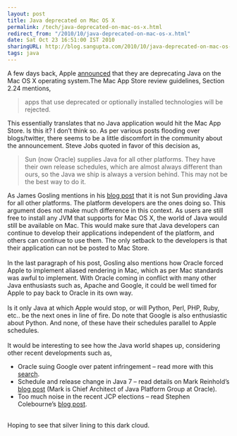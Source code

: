 ```yaml
---
layout: post
title: Java deprecated on Mac OS X
permalink: /tech/java-deprecated-on-mac-os-x.html
redirect_from: "/2010/10/java-deprecated-on-mac-os-x.html"
date: Sat Oct 23 16:51:00 IST 2010
sharingURL: http://blog.sangupta.com/2010/10/java-deprecated-on-mac-os-x.html
tags: java
---
```


A few days back, Apple 
<a href="http://developer.apple.com/library/mac/#releasenotes/Java/JavaSnowLeopardUpdate3LeopardUpdate8RN/NewandNoteworthy/NewandNoteworthy.html%23//apple_ref/doc/uid/TP40010380-CH4-SW1">announced</a> that they are deprecating Java on the Mac OS X operating system.The Mac App Store review guidelines, Section 2.24 mentions,
<br>
<blockquote>
    apps that use deprecated or optionally installed technologies will be rejected.
    <br>
</blockquote>This essentially translates that no Java application would hit the Mac App Store. Is this it? I don’t think so. As per various posts flooding over blogs/twitter, there seems to be a little discomfort in the community about the announcement. Steve Jobs quoted in favor of this decision as,
<br>
<blockquote>
    Sun (now Oracle) supplies Java for all other platforms. They have their own release schedules, which are almost always different than ours, so the Java we ship is always a version behind. This may not be the best way to do it.
    <br>
</blockquote>As James Gosling mentions in his 
<a href="http://nighthacks.com/roller/jag/entry/steve_jobs_comments_on_apple">blog post</a> that it is not Sun providing Java for all other platforms. The platform developers are the ones doing so. This argument does not make much difference in this context. As users are still free to install any JVM that supports for Mac OS X, the world of Java would still be available on Mac. This would make sure that Java developers can continue to develop their applications independent of the platform, and others can continue to use them. The only setback to the developers is that their application can not be posted to Mac Store.
<br>
<br>In the last paragraph of his post, Gosling also mentions how Oracle forced Apple to implement aliased rendering in Mac, which as per Mac standards was awful to implement. With Oracle coming in conflict with many other Java enthusiasts such as, Apache and Google, it could be well timed for Apple to pay back to Oracle in its own way.
<br>
<br>Is it only Java at which Apple would stop, or will Python, Perl, PHP, Ruby, etc.. be the next ones in line of fire. Do note that Google is also enthusiastic about Python. And none, of these have their schedules parallel to Apple schedules.
<br>
<br>It would be interesting to see how the Java world shapes up, considering other recent developments such as,
<br>
<ul>
    <li>Oracle suing Google over patent infringement – read more with this <a href="http://www.google.com/search?sourceid=chrome&amp;ie=UTF-8&amp;q=oracle+sues+google">search</a>.</li>
    <li>Schedule and release change in Java 7 – read details on Mark Reinhold’s <a href="http://blogs.sun.com/mr/entry/plan_b">blog post</a> (Mark is Chief Architect of Java Platform Group at Oracle).</li>
    <li>Too much noise in the recent JCP elections – read Stephen Colebourne’s <a href="http://www.jroller.com/scolebourne/entry/stacking_the_jcp_election">blog post</a>.</li>
</ul>
<br>Hoping to see that silver lining to this dark cloud.
